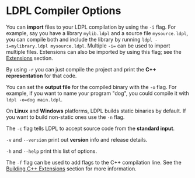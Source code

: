 # LDPL Compiler Options

You can **import** files to your LDPL compilation by using the `-i` flag. For example, say you have a library `mylib.ldpl` and a source file `mysource.ldpl`, you can compile both and include the library by running `ldpl -i=mylibrary.ldpl mysource.ldpl`. Multiple `-i=` can be used to import multiple files. Extensions can also be imported by using this flag; see the [Extensions](../extensions/c++-extensions/) section.

By using `-r` you can just compile the project and print the **C++ representation** for that code.

You can set the **output file** for the compiled binary with the `-o` flag. For example, if you want to name your program "dog", you could compile it with `ldpl -o=dog main.ldpl`.

On **Linux** and **Windows** platforms, LDPL builds static binaries by default. If you want to build non-static ones use the `-n` flag.

The `-c` flag tells LDPL to accept source code from the **standard input**.

`-v` and `--version` print out **version** info and release details.

`-h` and `--help` print this list of options.

The `-f` flag can be used to add flags to the C++ compilation line. See the [Building C++ Extensions](../extensions/c++-extensions/building-c++-extensions.md) section for more information.

